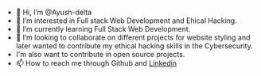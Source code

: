 - 👋 Hi, I’m @Ayush-delta
- 👀 I’m interested in Full stack Web Development and Ehical Hacking.
- 🌱 I’m currently learning Full Stack Web Development.
- 💞️ I’m looking to collaborate on different projects for website styling and later wanted to contribute my ethical hacking skills in the Cybersecurity.
- I'm also want to contribute in open source projects.
- 📫 How to reach me through Github and <a href=" https://www.linkedin.com/in/ayush-ratna-8784a7287/."> Linkedin</a>

<!---
Ayush-delta/Ayush-delta is a ✨ special ✨ repository because its `README.md` (this file) appears on your GitHub profile.
You can click the Preview link to take a look at your changes.
--->
